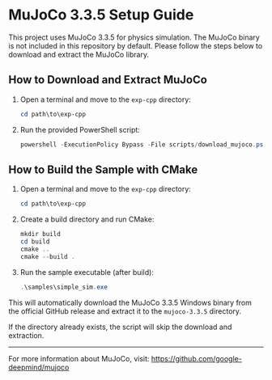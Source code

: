 # MuJoCo 3.3.5 Setup Guide

This project uses MuJoCo 3.3.5 for physics simulation. The MuJoCo binary is not included in this repository by default. Please follow the steps below to download and extract the MuJoCo library.

## How to Download and Extract MuJoCo

1. Open a terminal and move to the `exp-cpp` directory:
   ```powershell
   cd path\to\exp-cpp
   ```

2. Run the provided PowerShell script:
   ```powershell
   powershell -ExecutionPolicy Bypass -File scripts/download_mujoco.ps1
   ```


## How to Build the Sample with CMake

1. Open a terminal and move to the `exp-cpp` directory:
   ```powershell
   cd path\to\exp-cpp
   ```

2. Create a build directory and run CMake:
   ```powershell
   mkdir build
   cd build
   cmake ..
   cmake --build .
   ```

3. Run the sample executable (after build):
   ```powershell
   .\samples\simple_sim.exe
   ```

This will automatically download the MuJoCo 3.3.5 Windows binary from the official GitHub release and extract it to the `mujoco-3.3.5` directory.

If the directory already exists, the script will skip the download and extraction.

---

For more information about MuJoCo, visit: https://github.com/google-deepmind/mujoco
